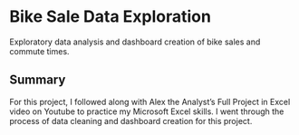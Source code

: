 # Bike Sale Data Exploration
Exploratory data analysis and dashboard creation of bike sales and commute times.

## Summary
For this project, I followed along with Alex the Analyst’s Full Project in Excel video on Youtube to practice my Microsoft Excel skills. I went through the process of data cleaning and dashboard creation for this project.
